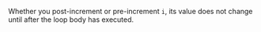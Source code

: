 Whether you post-increment or pre-increment `i`, its value does not change until after the loop body has executed.